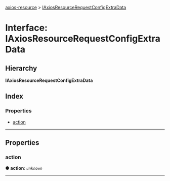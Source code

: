 [axios-resource](../README.md) > [IAxiosResourceRequestConfigExtraData](../interfaces/iaxiosresourcerequestconfigextradata.md)

# Interface: IAxiosResourceRequestConfigExtraData

## Hierarchy

**IAxiosResourceRequestConfigExtraData**

## Index

### Properties

- [action](iaxiosresourcerequestconfigextradata.md#action)

---

## Properties

<a id="action"></a>

### action

**● action**: _`unknown`_

---
